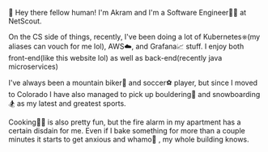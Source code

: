 👋 Hey there fellow human! I'm Akram and I'm a Software Engineer👨‍💻 at NetScout.

On the CS side of things, recently, I've been doing a lot of Kubernetes⎈(my aliases can vouch for me lol), AWS☁️, and Grafana📈 stuff. I enjoy both front-end(like this website lol) as well as back-end(recently java microservices)

I've always been a mountain biker🚵 and soccer⚽ player, but since I moved to Colorado I have also managed to pick up bouldering🧗 and snowboarding🏂 as my latest and greatest sports. 

Cooking👨‍🍳 is also pretty fun, but the fire alarm in my apartment has a certain disdain for me. Even if I bake something for more than a couple minutes it starts to get anxious and whamo🚨 , my whole building knows.
